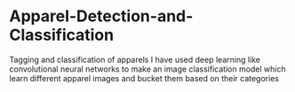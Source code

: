 # Apparel-Detection-and-Classification
Tagging and classification of apparels 
I have used deep learning  like convolutional neural networks to make an image classification model which learn different apparel images and bucket them based on their categories

